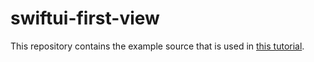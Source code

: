 # swiftui-first-view
This repository contains the example source that is used in [this tutorial](https://habr.com/ru/post/483316/).

